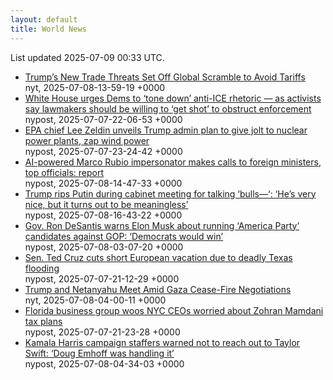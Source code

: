 ```yaml
---
layout: default
title: World News
---
```


<div markdown="0">
<div class="byline small text-muted">List updated <span class="datetime">2025-07-09 00:33 UTC</span>.</div>

<ul>
<li><a href='https://www.nytimes.com/2025/07/08/business/economy/trump-tariffs-talks.html'>Trump&#8217;s New Trade Threats Set Off Global Scramble to Avoid Tariffs</a><div class='byline small text-muted'>nyt, <span class="datetime">2025-07-08-13-59-19 +0000</span></div></li>
<li><a href='https://nypost.com/2025/07/07/us-news/white-house-urges-dems-to-tone-down-anti-ice-rhetoric-as-activists-say-pols-should-be-willing-to-get-shot/'>White House urges Dems to &#8216;tone down&#8217; anti-ICE rhetoric &#8212; as activists say lawmakers should be willing to &#8216;get shot&#8217; to obstruct enforcement</a><div class='byline small text-muted'>nypost, <span class="datetime">2025-07-07-22-06-53 +0000</span></div></li>
<li><a href='https://nypost.com/2025/07/07/us-news/epa-chief-unveils-trump-admin-plan-to-give-jolt-to-nuclear-power-plants-zap-wind-power/'>EPA chief Lee Zeldin unveils Trump admin plan to give jolt to nuclear power plants, zap wind power</a><div class='byline small text-muted'>nypost, <span class="datetime">2025-07-07-23-24-42 +0000</span></div></li>
<li><a href='https://nypost.com/2025/07/08/us-news/ai-powered-rubio-impersonator-makes-calls-to-foreign-ministers-other-top-officials-report/'>AI-powered Marco Rubio impersonator makes calls to foreign ministers, top officials: report</a><div class='byline small text-muted'>nypost, <span class="datetime">2025-07-08-14-47-33 +0000</span></div></li>
<li><a href='https://nypost.com/2025/07/08/us-news/trump-rips-putin-during-cabinet-meeting-for-talking-bulls-hes-very-nice-but-it-turns-out-to-be-meaningless/'>Trump rips Putin during cabinet meeting for talking &#8216;bulls&#8212;&#8216;: &#8216;He&#8217;s very nice, but it turns out to be meaningless&#8217;</a><div class='byline small text-muted'>nypost, <span class="datetime">2025-07-08-16-43-22 +0000</span></div></li>
<li><a href='https://nypost.com/2025/07/07/us-news/desantis-warns-musk-about-running-america-party-candidates-against-gop/'>Gov. Ron DeSantis warns Elon Musk about running &#8216;America Party&#8217; candidates against GOP: &#8216;Democrats would win&#8217;</a><div class='byline small text-muted'>nypost, <span class="datetime">2025-07-08-03-07-20 +0000</span></div></li>
<li><a href='https://nypost.com/2025/07/07/us-news/ted-cruz-cuts-short-european-vacation-due-to-deadly-texas-flooding/'>Sen. Ted Cruz cuts short European vacation due to deadly Texas flooding</a><div class='byline small text-muted'>nypost, <span class="datetime">2025-07-07-21-12-29 +0000</span></div></li>
<li><a href='https://www.nytimes.com/2025/07/07/us/politics/trump-netanyahu-dinner-gaza-cease-fire.html'>Trump and Netanyahu Meet Amid Gaza Cease-Fire Negotiations</a><div class='byline small text-muted'>nyt, <span class="datetime">2025-07-08-04-00-11 +0000</span></div></li>
<li><a href='https://nypost.com/2025/07/07/us-news/florida-business-group-woos-nyc-ceos-worried-about-zohran-mamdani-tax-plans/'>Florida business group woos NYC CEOs worried about Zohran Mamdani tax plans</a><div class='byline small text-muted'>nypost, <span class="datetime">2025-07-07-21-23-28 +0000</span></div></li>
<li><a href='https://nypost.com/2025/07/08/us-news/kamala-harris-campaign-staffers-warned-not-to-reach-out-to-taylor-swift-doug-emhoff-was-handling-it/'>Kamala Harris campaign staffers warned not to reach out to Taylor Swift: &#8216;Doug Emhoff was handling it&#8217;</a><div class='byline small text-muted'>nypost, <span class="datetime">2025-07-08-04-34-03 +0000</span></div></li>
</ul>
</div>
